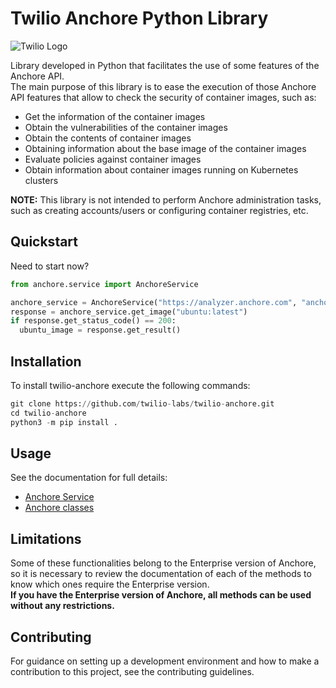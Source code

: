 # Twilio Anchore Python Library

![Twilio Logo](https://www.twilio.com/docs/static/company/img/badges/red/twilio-badge-red.046b4a20c.png "Twilio")

Library developed in Python that facilitates the use of some features of the Anchore API.    
The main purpose of this library is to ease the execution of those Anchore API features that allow to check the security of container images, such as:
- Get the information of the container images
- Obtain the vulnerabilities of the container images
- Obtain the contents of container images
- Obtaining information about the base image of the container images
- Evaluate policies against container images
- Obtain information about container images running on Kubernetes clusters

**NOTE:** This library is not intended to perform Anchore administration tasks, such as creating accounts/users or configuring container registries, etc.

## Quickstart

Need to start now?

```python
from anchore.service import AnchoreService

anchore_service = AnchoreService("https://analyzer.anchore.com", "anchoreuser", "password")
response = anchore_service.get_image("ubuntu:latest")
if response.get_status_code() == 200:
  ubuntu_image = response.get_result()
```

## Installation

To install twilio-anchore execute the following commands:
```python
git clone https://github.com/twilio-labs/twilio-anchore.git
cd twilio-anchore
python3 -m pip install .
```

## Usage

See the documentation for full details:
- [Anchore Service](./docs/anchore_service.md)
- [Anchore classes](./docs/anchore_models.md)

## Limitations
Some of these functionalities belong to the Enterprise version of Anchore, so it is necessary to review the documentation of each of the methods to know which ones require the Enterprise version.  
**If you have the Enterprise version of Anchore, all methods can be used without any restrictions.**

## Contributing
For guidance on setting up a development environment and how to make a contribution to this project, see the contributing guidelines.
